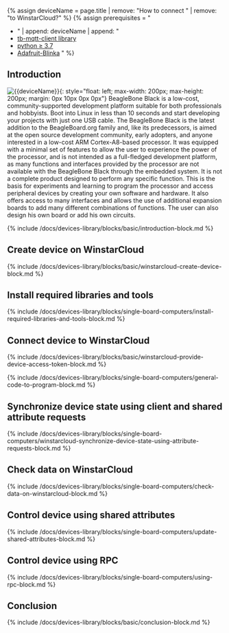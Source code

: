 {% assign deviceName = page.title | remove: "How to connect " | remove: "to WinstarCloud?" %}
{% assign prerequisites = "
- " | append: deviceName | append: "
- [tb-mqtt-client library](https://pypi.org/project/tb-mqtt-client/)
- [python ≥ 3.7](https://www.python.org/)
- [Adafruit-Blinka](https://pypi.org/project/Adafruit-Blinka/) "
 %}

## Introduction
![{{deviceName}}](/images/devices-library/{{page.deviceImageFileName}}){: style="float: left; max-width: 200px; max-height: 200px; margin: 0px 10px 0px 0px"}
BeagleBone Black is a low-cost, community-supported development platform suitable for both professionals and hobbyists. 
Boot into Linux in less than 10 seconds and start developing your projects with just one USB cable.
The BeagleBone Black is the latest addition to the BeagleBoard.org family and, like its predecessors, is aimed at the 
open source development community, early adopters, and anyone interested in a low-cost ARM Cortex-A8-based processor. 
It was equipped with a minimal set of features to allow the user to experience the power of the processor, and is not 
intended as a full-fledged development platform, as many functions and interfaces provided by the processor are not 
available with the BeagleBone Black through the embedded system. It is not a complete product designed to perform any 
specific function. This is the basis for experiments and learning to program the processor and access peripheral devices 
by creating your own software and hardware. It also offers access to many interfaces and allows the use of additional 
expansion boards to add many different combinations of functions. The user can also design his own board or add his own 
circuits.

{% include /docs/devices-library/blocks/basic/introduction-block.md %}

## Create device on WinstarCloud

{% include /docs/devices-library/blocks/basic/winstarcloud-create-device-block.md %}

## Install required libraries and tools

{% include /docs/devices-library/blocks/single-board-computers/install-required-libraries-and-tools-block.md %}

## Connect device to WinstarCloud

{% include /docs/devices-library/blocks/basic/winstarcloud-provide-device-access-token-block.md %}

{% include /docs/devices-library/blocks/single-board-computers/general-code-to-program-block.md %}

## Synchronize device state using client and shared attribute requests

{% include /docs/devices-library/blocks/single-board-computers/winstarcloud-synchronize-device-state-using-attribute-requests-block.md %}

## Check data on WinstarCloud

{% include /docs/devices-library/blocks/single-board-computers/check-data-on-winstarcloud-block.md %}

## Control device using shared attributes

{% include /docs/devices-library/blocks/single-board-computers/update-shared-attributes-block.md %}

## Control device using RPC

{% include /docs/devices-library/blocks/single-board-computers/using-rpc-block.md %}

## Conclusion

{% include /docs/devices-library/blocks/basic/conclusion-block.md %}